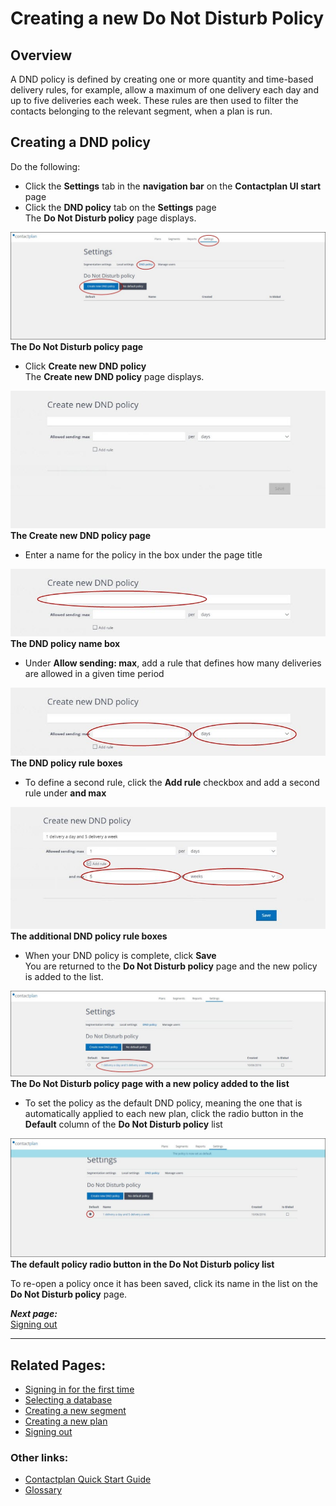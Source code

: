 # Creating a new Do Not Disturb Policy

## Overview  

A DND policy is defined by creating one or more quantity and time-based delivery rules, for example, allow a maximum of one delivery each day and up to five deliveries each week. These rules are then used to filter the contacts belonging to the relevant segment, when a plan is run. 

## Creating a DND policy  

Do the following:  

- Click the **Settings** tab in the **navigation bar** on the **Contactplan UI start** page
- Click the **DND policy** tab on the **Settings** page  
  The **Do Not Disturb policy** page displays.  

![](DNDPolicyContactlabDev160606.jpg)  
**The Do Not Disturb policy page**  

- Click **Create new DND policy**  
  The **Create new DND policy** page displays.  

![](CreateNewDNDContactlabDev160606.jpg)  
**The Create new DND policy page**  

- Enter a name for the policy in the box under the page title  

![](CreateNewDNDNameContactlabDev160606.jpg)  
**The DND policy name box**  

- Under **Allow sending: max**, add a rule that defines how many deliveries are allowed in a given time period   

![](CreateNewDNDRuleContactlabDev160606.jpg)  
**The DND policy rule boxes**  

- To define a second rule, click the **Add rule** checkbox and add a second rule under **and max**  

![](CreateNewDNDRule2ContactlabDev160606.jpg)  
**The additional DND policy rule boxes**

- When your DND policy is complete, click **Save**  
  You are returned to the **Do Not Disturb policy** page and the new policy is added to the list.  

![](NewDNDAddedContactlabDev160606.jpg)  
**The Do Not Disturb policy page with a new policy added to the list**  

- To set the policy as the default DND policy, meaning the one that is automatically applied to each new plan, click the radio button in the **Default** column of the **Do Not Disturb policy** list

![](DefaultDNDContactlabDev160606.jpg)  
**The default policy radio button in the Do Not Disturb policy list**  

To re-open a policy once it has been saved, click its name in the list on the **Do Not Disturb policy** page.  

***Next page:***  
[Signing out](SigningOut.md)  

----------

## Related Pages:  

* [Signing in for the first time](FirstSignIn.md)  
* [Selecting a database](SelectingDatabase.md)  
* [Creating a new segment](CreatingNewSegment.md)  
* [Creating a new plan](CreatingNewPlan.md)  
* [Signing out](SigningOut.md)  

### Other links:  

* [Contactplan Quick Start Guide](README.md)  
* [Glossary](Glossary.md)  